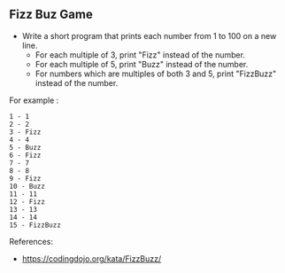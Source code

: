 ## Fizz Buz Game

- Write a short program that prints each number from 1 to 100 on a new line. 
    - For each multiple of 3, print "Fizz" instead of the number. 
    - For each multiple of 5, print "Buzz" instead of the number. 
    - For numbers which are multiples of both 3 and 5, print "FizzBuzz" instead of the number.

For example :
```
1 - 1
2 - 2
3 - Fizz
4 - 4
5 - Buzz
6 - Fizz
7 - 7
8 - 8
9 - Fizz
10 - Buzz
11 - 11
12 - Fizz
13 - 13
14 - 14
15 - FizzBuzz
```

References:
- https://codingdojo.org/kata/FizzBuzz/